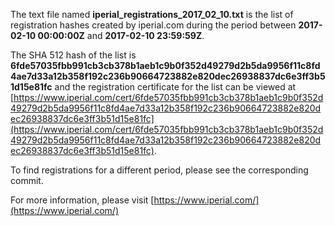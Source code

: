 The text file named **iperial_registrations_2017_02_10.txt** is the list of registration hashes created by iperial.com during the period between **2017-02-10 00:00:00Z** and **2017-02-10 23:59:59Z**.

The SHA 512 hash of the list is **6fde57035fbb991cb3cb378b1aeb1c9b0f352d49279d2b5da9956f11c8fd4ae7d33a12b358f192c236b90664723882e820dec26938837dc6e3ff3b51d15e81fc** and the registration certificate for the list can be viewed at [https://www.iperial.com/cert/6fde57035fbb991cb3cb378b1aeb1c9b0f352d49279d2b5da9956f11c8fd4ae7d33a12b358f192c236b90664723882e820dec26938837dc6e3ff3b51d15e81fc](https://www.iperial.com/cert/6fde57035fbb991cb3cb378b1aeb1c9b0f352d49279d2b5da9956f11c8fd4ae7d33a12b358f192c236b90664723882e820dec26938837dc6e3ff3b51d15e81fc).

To find registrations for a different period, please see the corresponding commit.

For more information, please visit [https://www.iperial.com/](https://www.iperial.com/)
